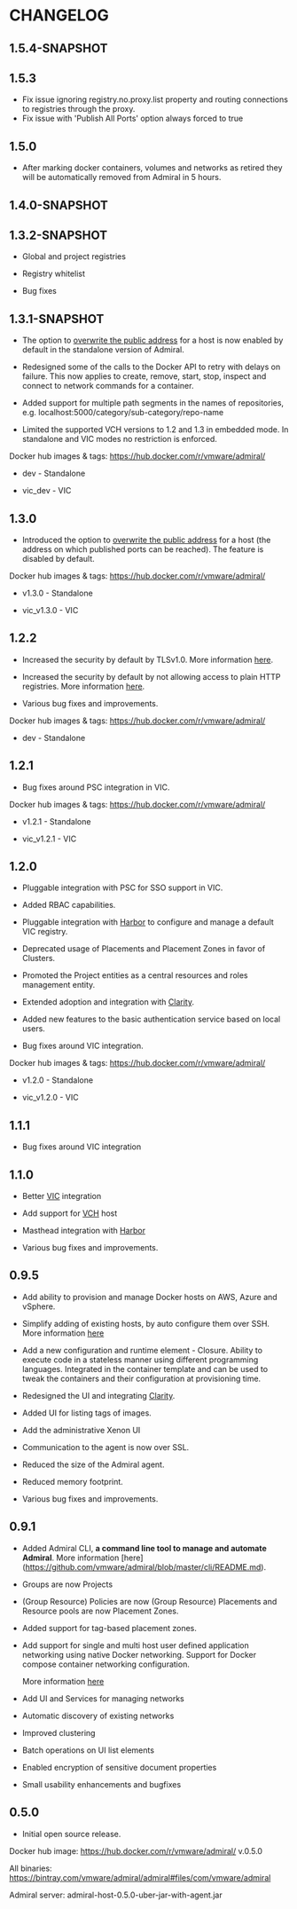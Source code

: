 # CHANGELOG

## 1.5.4-SNAPSHOT

## 1.5.3

* Fix issue ignoring registry.no.proxy.list property and routing connections to registries through the proxy.
* Fix issue with 'Publish All Ports' option always forced to true

## 1.5.0

* After marking docker containers, volumes and networks as retired they will be automatically removed from Admiral in 5 hours.

## 1.4.0-SNAPSHOT

## 1.3.2-SNAPSHOT

* Global and project registries

* Registry whitelist

* Bug fixes

## 1.3.1-SNAPSHOT

* The option to [overwrite the public address](https://github.com/vmware/admiral/wiki/Configuration-guide#enable-or-disable-the-option-to-overwrite-the-public-address-for-a-host) for a host is now enabled by default in the standalone version of Admiral.

* Redesigned some of the calls to the Docker API to retry with delays on failure. This now applies to create, remove, start, stop, inspect and connect to network commands for a container.

* Added support for multiple path segments in the names of repositories, e.g. localhost:5000/category/sub-category/repo-name

* Limited the supported VCH versions to 1.2 and 1.3 in embedded mode. In standalone and VIC modes no restriction is enforced.

Docker hub images & tags: https://hub.docker.com/r/vmware/admiral/

* dev - Standalone

* vic_dev - VIC

## 1.3.0

* Introduced the option to [overwrite the public address](https://github.com/vmware/admiral/wiki/Configuration-guide#enable-or-disable-the-option-to-overwrite-the-public-address-for-a-host) for a host (the address on which published ports can be reached). The feature is disabled by default.

Docker hub images & tags: https://hub.docker.com/r/vmware/admiral/

* v1.3.0 - Standalone

* vic_v1.3.0 - VIC

## 1.2.2

* Increased the security by default by TLSv1.0. More information [here](https://github.com/vmware/admiral/wiki/Configuration-guide#allow-usage-of-tls-v10).

* Increased the security by default by not allowing access to plain HTTP registries. More information [here](https://github.com/vmware/admiral/wiki/Configuration-guide#allow-access-to-plain-http-registries).

* Various bug fixes and improvements.

Docker hub images & tags: https://hub.docker.com/r/vmware/admiral/

* dev - Standalone

## 1.2.1

* Bug fixes around PSC integration in VIC.

Docker hub images & tags: https://hub.docker.com/r/vmware/admiral/

* v1.2.1 - Standalone

* vic_v1.2.1 - VIC

## 1.2.0

* Pluggable integration with PSC for SSO support in VIC.

* Added RBAC capabilities.

* Pluggable integration with [Harbor](https://vmware.github.io/harbor/) to configure and manage a default VIC registry.

* Deprecated usage of Placements and Placement Zones in favor of Clusters.

* Promoted the Project entities as a central resources and roles management entity.

* Extended adoption and integration with [Clarity](https://vmware.github.io/clarity/).

* Added new features to the basic authentication service based on local users.

* Bug fixes around VIC integration.

Docker hub images & tags: https://hub.docker.com/r/vmware/admiral/

* v1.2.0 - Standalone

* vic_v1.2.0 - VIC

## 1.1.1

* Bug fixes around VIC integration

## 1.1.0

* Better [VIC](https://vmware.github.io/vic-product/) integration

* Add support for [VCH](https://vmware.github.io/vic/) host

* Masthead integration with [Harbor](https://vmware.github.io/harbor/)

* Various bug fixes and improvements.

## 0.9.5

* Add ability to provision and manage Docker hosts on AWS, Azure and vSphere.

* Simplify adding of existing hosts, by auto configure them over SSH. More information [here](https://github.com/vmware/admiral/wiki/User-guide#automatic-configuration-over-ssh)

* Add a new configuration and runtime element - Closure. Ability to execute code in a stateless manner using different programming languages. Integrated in the container template and can be used to tweak the containers and their configuration at provisioning time.

* Redesigned the UI and integrating [Clarity](https://vmware.github.io/clarity/).

* Added UI for listing tags of images.

* Add the administrative Xenon UI

* Communication to the agent is now over SSL.

* Reduced the size of the Admiral agent.

* Reduced memory footprint.

* Various bug fixes and improvements.

## 0.9.1

* Added Admiral CLI, **a command line tool to manage and automate Admiral**. More information [here] (https://github.com/vmware/admiral/blob/master/cli/README.md).

* Groups are now Projects

* (Group Resource) Policies are now (Group Resource) Placements and Resource pools are now Placement Zones.

* Added support for tag-based placement zones.

* Add support for single and multi host user defined application networking using native Docker networking. Support for Docker compose container networking configuration.

  More information [here](https://github.com/vmware/admiral/wiki/User-guide#networking)

* Add UI and Services for managing networks

* Automatic discovery of existing networks

* Improved clustering

* Batch operations on UI list elements

* Enabled encryption of sensitive document properties

* Small usability enhancements and bugfixes

## 0.5.0

* Initial open source release.

Docker hub image: https://hub.docker.com/r/vmware/admiral/ v.0.5.0

All binaries: https://bintray.com/vmware/admiral/admiral#files/com/vmware/admiral

Admiral server: admiral-host-0.5.0-uber-jar-with-agent.jar